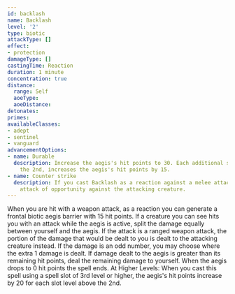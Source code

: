 ```yaml
---
id: backlash
name: Backlash
level: '2'
type: biotic
attackType: []
effect:
- protection
damageType: []
castingTime: Reaction
duration: 1 minute
concentration: true
distance:
  range: Self
  aoeType: 
  aoeDistance: 
detonates: 
primes: 
availableClasses:
- adept
- sentinel
- vanguard
advancementOptions:
- name: Durable
  description: Increase the aegis's hit points to 30. Each additional spell slot about
    the 2nd, increases the aegis's hit points by 15.
- name: Counter strike
  description: If you cast Backlash as a reaction against a melee attack, gain an
    attack of opportunity against the attacking creature.
---
```

When you are hit with a weapon attack, as a reaction you can generate a frontal biotic aegis barrier with 15 hit points. If a creature you can see hits you with an attack while the aegis is active, split the damage equally between yourself and the aegis. If the attack is a ranged weapon attack, the portion of the damage that would be dealt to you is dealt to the attacking creature instead.
If the damage is an odd number, you may choose where the extra 1 damage is dealt.
If damage dealt to the aegis is greater than its remaining hit points, deal the remaining damage to yourself.
When the aegis drops to 0 hit points the spell ends.
At Higher Levels: When you cast this spell using a spell slot of 3rd level or higher, the aegis's hit points increase by 20 for each slot level above the 2nd.